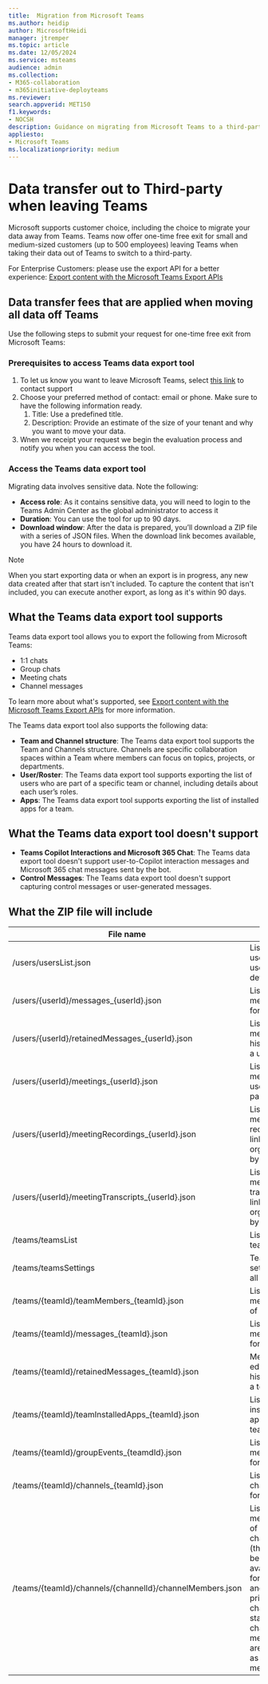 ```yaml
---
title:  Migration from Microsoft Teams
ms.author: heidip
author: MicrosoftHeidi
manager: jtremper
ms.topic: article
ms.date: 12/05/2024
ms.service: msteams
audience: admin
ms.collection: 
- M365-collaboration
- m365initiative-deployteams
ms.reviewer: 
search.appverid: MET150
f1.keywords:
- NOCSH
description: Guidance on migrating from Microsoft Teams to a third-party application.
appliesto: 
- Microsoft Teams
ms.localizationpriority: medium
---
```


# Data transfer out to Third-party when leaving Teams 

Microsoft supports customer choice, including the choice to migrate your data away from Teams. Teams now offer one-time free exit for small and medium-sized customers (up to 500 employees) leaving Teams when taking their data out of Teams to switch to a third-party.

For Enterprise Customers: please use the export API for a better experience: [Export content with the Microsoft Teams Export APIs](export-teams-content.md)

## Data transfer fees that are applied when moving all data off Teams

Use the following steps to submit your request for one-time free exit from Microsoft Teams:

### Prerequisites to access Teams data export tool 

1. To let us know you want to leave Microsoft Teams, select [this link](https://aka.ms/AccessTeamsDataExportTool) to contact support
1. Choose your preferred method of contact: email or phone. Make sure to have the following information ready.
    1. Title: Use a predefined title.
    1. Description: Provide an estimate of the size of your tenant and why you want to move your data.
1. Wnen we receipt your request we begin the evaluation process and notify you when you can access the tool.

### Access the Teams data export tool

Migrating data involves sensitive data. Note the following:

- **Access role**: As it contains sensitive data, you will need to login to the Teams Admin Center as the global administrator to access it
- **Duration**: You can use the tool for up to 90 days.
- **Download window**: After the data is prepared, you’ll download a ZIP file with a series of JSON files. When the download link becomes available, you have 24 hours to download it.

> [!NOTE]
> When you start exporting data or when an export is in progress, any new data created after that start isn't included. To capture the content that isn't included, you can execute another export, as long as it's within 90 days.

## What the Teams data export tool supports

Teams data export tool allows you to export the following from Microsoft Teams:

- 1:1 chats
- Group chats
- Meeting chats
- Channel messages

To learn more about what's supported, see [Export content with the Microsoft Teams Export APIs](export-teams-content.md) for more information.

The Teams data export tool also supports the following data:

- **Team and Channel structure**: The Teams data export tool supports the Team and Channels structure. Channels are specific collaboration spaces within a Team where members can focus on topics, projects, or departments.
- **User/Roster**: The Teams data export tool supports exporting the list of users who are part of a specific team or channel, including details about each user’s roles.
- **Apps**: The Teams data export tool supports exporting the list of installed apps for a team.

## What the Teams data export tool doesn't support

- **Teams Copilot Interactions and Microsoft 365 Chat**: The Teams data export tool doesn't support user-to-Copilot interaction messages and Microsoft 365 chat messages sent by the bot.
- **Control Messages**: The Teams data export tool doesn't support capturing control messages or user-generated messages.

## What the ZIP file will include

|File name |Note |Public documentation |
|----------|-----|---------------------|
|/users/usersList.json |List of all users with user details |[List users](/graph/api/user-list) |
|/users/{userId}/messages_{userId}.json |List of messages for a user |[chats: getAllMessages](/graph/api/chats-getallmessages) |
|/users/{userId}/retainedMessages_{userId}.json |List of edit message history of a user |[chat: getAllRetainedMessages](/graph/api/chat-getallretainedmessages) |
|/users/{userId}/meetings_{userId}.json |List of meetings user is part of |[List events](/graph/api/calendar-list-events) |
|/users/{userId}/meetingRecordings_{userId}.json |List of meeting recordings links organized by a user |[onlineMeeting: getAllRecordings](/graph/api/onlinemeeting-getallrecordings) |
|/users/{userId}/meetingTranscripts_{userId}.json |List of meeting transcript links organized by a user |[onlineMeeting: getAllTranscripts](/graph/api/onlinemeeting-getalltranscripts) |
|/teams/teamsList |List of teams |[List groups](/graph/api/group-list) |
|/teams/teamsSettings |Team settings of all teams |[Get team](/graph/api/team-get) |
|/teams/{teamId}/teamMembers_{teamId}.json |List of members of a team |[List members of team](/graph/api/team-list-members) |
|/teams/{teamId}/messages_{teamId}.json |List of messages for a team  |[channel: getAllMessages](/graph/api/channel-getallmessages) |
|/teams/{teamId}/retainedMessages_{teamId}.json |Message edit history of a team |[channel: getAllRetainedMessages](/graph/api/channel-getallretainedmessages) |
|/teams/{teamId}/teamInstalledApps_{teamId}.json |List of installed apps of a team |[List apps in team](/graph/api/team-list-installedapps) |
|/teams/{teamId}/groupEvents_{teamdId}.json |List of meetings for a team |[List calendarView](/graph/api/calendar-list-calendarview) |
|/teams/{teamId}/channels_{teamId}.json |List of channels for a team |[List allChannels](/graph/api/team-list-allchannels) |
|/teams/{teamId}/channels/{channelId}/channelMembers.json |List of members of a channel (this will be only available for shared and private channels, standard channel members are same as team’s member) |[List members of a channel](/graph/api/channel-list-members) |
